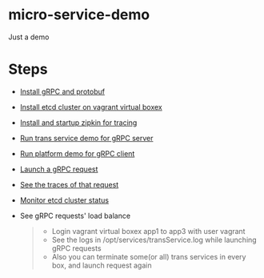 # micro-service-demo

Just a demo

# Steps

* [Install gRPC and protobuf](/service/pb)

* [Install etcd cluster on vagrant virtual boxex](/vagrant)

* [Install and startup zipkin for tracing](/facility/tracing/zipkin)

* [Run trans service demo for gRPC server](/service/trans)

* [Run platform demo for gRPC client](/product/cilPlatform)

* [Launch a gRPC request](http://localhost:9000/trans/)

* [See the traces of that request](http://localhost:9411/)

* [Monitor etcd cluster status](http://192.168.99.40:3000/)

* See gRPC requests' load balance

    >* Login vagrant virtual boxex app1 to app3 with user vagrant
    >* See the logs in /opt/services/transService.log while launching gRPC requests
    >* Also you can terminate some(or all) trans services in every box, and launch request again
